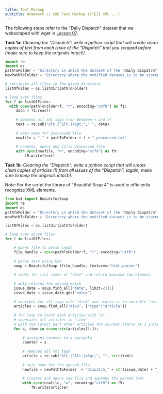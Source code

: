 ```yaml
---
title: Text Markup
subtitle: Homework // L08 Text Markup ([TEI] XML ...)
---
```

The following steps refer to the "Daily Dispatch" dataset that we webscraped with wget in [Lesson 07](https://kracauer.github.io/2019-05-07-Webscraping/).


<b>Task 1a:</b>
<i>Cleaning the “Dispatch”: write a python script that will create clean copies of text from each issue of the “Dispatch” that you scraped before (make sure to keep the originals intact!).</i>

```python
import re
import os
pathToFolder = "Directory in which the dataset of the "Daily Dispatch" is located"
newPathToFolder = "Directory where the modified dataset is to be stored"

# retrieves all files in the given directory
listOfFiles = os.listdir(pathToFolder)

# loop over files
for f in listOfFiles:
  with open(pathToFolder+f, "r", encoding="utf8") as f1:
     data = f1.read()
     
     # deletes all xml tags (=in between < and >)
     text = re.sub("&lt;[^&lt;]+&gt;"," ", data)
     
     # sets name for processed file
     newfile = "_" + pathToFolder + f + "_processed.txt"
     
     # creates, opens and fills processed file
     with open(newfile, "w", encoding="utf8") as f9:
         f9.write(text)
```

<b>Task 1b:</b>
<i>Cleaning the “Dispatch”: write a python script that will create clean copies of articles (!) from all issues of the “Dispatch”. (again, make sure to keep the originals intact!).</i>

Note: For the script the library of "Beautiful Soup 4" is used to efficiently recognize XML elements.

```python
from bs4 import BeautifulSoup
import re
import os
pathToFolder = "Directory in which the dataset of the "Daily Dispatch" is located"
newPathToFolder = "Directory where the modified dataset is to be stored"

listOfFiles = os.listdir(pathToFolder)

# loop over given files
for f in listOfFiles:

    # opens file to parse input
    file_handle = open(pathToFolder+f, "r", encoding="utf8")
    
    # parse text using bs4
    soup = BeautifulSoup (file_handle, features="html.parser")
    
    # looks for list items of "date" and return maximum two elemens
    
    # only returns the second match
    issue_date = soup.find_all("date", limit=2)[1] 
    issue_date = issue_date.get("value")
    
    # searches for all tags with "div3" and stores it in variable "articles"
    articles = soup.find_all("div3", {"type":"article"})
    
    # for loop to count each articles with "a"
    # seperates all articles in "item"
    # with the latest part after articles the counter starts at 1 instead of 0
    for a, item in enumerate(articles[1:]):
    
        # assigins counter to a variable
        counter = a
        
        # removes all xml tags
        article = re.sub("&lt;[^&lt;]+&gt;", "", str(item))
        
        # sets name for the parsed file
        newfile = newPathToFolder  + "dispatch_" + str(issue_date) + "_article_no_" + str(counter) + ".txt"
        
        # creates and opens new file and appends the parsed text
        with open(newfile, "w", encoding="utf8") as f9:
            f9.write(article)
```






